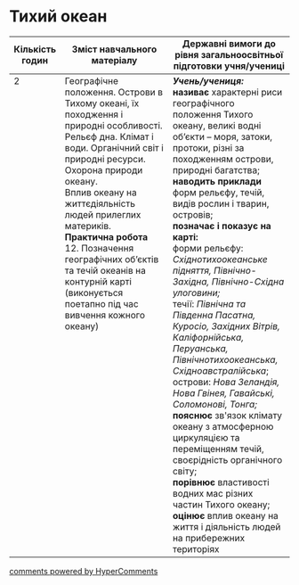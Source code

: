 <div id="hypercomments_widget" class="js-hypercomments-widget invisible"></div>

# Тихий океан

<table>
  <tr>
    <td width="10%" align="center"><b>Кількість годин</b></td>  
    <td width="45%" align="center"><b>Зміст навчального матеріалу</b></td>
    <td width="45%" align="center"><b>Державні вимоги до рівня загальноосвітньої підготовки учня/учениці</b></td>
  </tr>
<tbody>
  <tr>
<td width="10%" style="vertical-align:top !important;">2</td>
    <td width="45%" style="vertical-align:top !important;">
Географічне положення. Острови в Тихому океані, їх походження і природні особливості. Рельєф дна. Клімат і води. Органічний світ і природні ресурси. Охорона природи океану.<br>
Вплив океану на життєдіяльність людей прилеглих материків. <br>
<b>Практична робота</b> <br>
12. Позначення географічних об’єктів та течій океанів на контурній карті (виконується поетапно під час вивчення кожного океану)
</td>
    <td width="45%" style="vertical-align:top !important;">
<i><b>Учень/учениця:</b></i><br>
<b>називає</b> характерні риси географічного положення Тихого океану, великі  водні об’єкти – моря, затоки, протоки, різні за походженням острови, природні багатства;<br>
<b>наводить приклади</b> форм рельєфу, течій, видів рослин і тварин, островів;<br>
<b>позначає і показує на карті:</b> <br>
форми рельєфу: <i>Східнотихоокеанське підняття, Північно-Західна, Північно-Східна улоговини;</i><br>
течії: <i>Північна та Південна Пасатна, Куросіо, Західних Вітрів, Каліфорнійська, Перуанська, Північнотихоокеанська,  Східноавстралійська</i>;<br>
острови: <i>Нова Зеландія, Нова Гвінея, Гавайські, Соломонові, Тонга;</i> <br>
<b>пояснює</b> зв'язок клімату океану з атмосферною циркуляцією та переміщенням течій, своєрідність органічного світу; <br>
<b>порівнює</b> властивості водних мас різних частин Тихого океану;<br>
<b>оцінює</b> вплив океану на життя і діяльність людей на прибережних територіях</td>
  </tr>
</tbody>
</table>

<div class="js-hypercomments-container">
<a href="http://hypercomments.com" class="hc-link" title="comments widget">comments powered by HyperComments</a>
</div>
